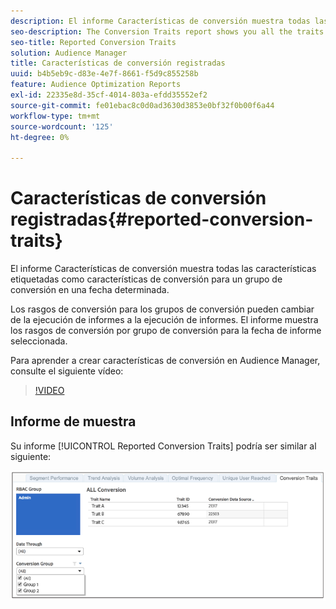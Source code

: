 ```yaml
---
description: El informe Características de conversión muestra todas las características etiquetadas como características de conversión para un grupo de conversión en una fecha determinada. Los rasgos de conversión para los grupos de conversión pueden cambiar de la ejecución de informes a la ejecución de informes. El informe muestra los rasgos de conversión por grupo de conversión para la fecha de informe seleccionada.
seo-description: The Conversion Traits report shows you all the traits labeled as conversion traits for a conversion group at a certain date. Conversion traits for conversion groups can change from reporting run to reporting run. The report displays conversion traits by conversion group for the selected reporting date.
seo-title: Reported Conversion Traits
solution: Audience Manager
title: Características de conversión registradas
uuid: b4b5eb9c-d83e-4e7f-8661-f5d9c855258b
feature: Audience Optimization Reports
exl-id: 22335e8d-35cf-4014-803a-efdd35552ef2
source-git-commit: fe01ebac8c0d0ad3630d3853e0bf32f0b00f6a44
workflow-type: tm+mt
source-wordcount: '125'
ht-degree: 0%

---
```


# Características de conversión registradas{#reported-conversion-traits}

El informe Características de conversión muestra todas las características etiquetadas como características de conversión para un grupo de conversión en una fecha determinada.

Los rasgos de conversión para los grupos de conversión pueden cambiar de la ejecución de informes a la ejecución de informes. El informe muestra los rasgos de conversión por grupo de conversión para la fecha de informe seleccionada.

Para aprender a crear características de conversión en Audience Manager, consulte el siguiente vídeo:

>[!VIDEO](https://video.tv.adobe.com/v/23431/)

## Informe de muestra

Su informe [!UICONTROL Reported Conversion Traits] podría ser similar al siguiente:

![](assets/reported-conversion-traits.png)
